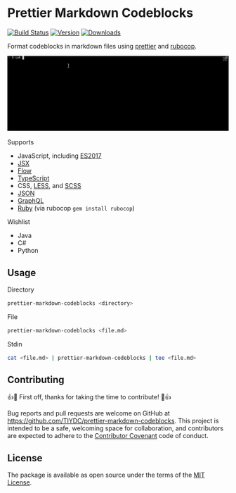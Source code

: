 # Prettier Markdown Codeblocks

[![Build Status](https://travis-ci.org/TIYDC/prettier-markdown-codeblocks.svg?branch=master)](https://travis-ci.org/TIYDC/prettier-markdown-codeblocks)
[![Version](https://img.shields.io/npm/v/prettier-markdown-codeblocks.svg)](https://www.npmjs.com/package/prettier-markdown-codeblocks)
[![Downloads](https://img.shields.io/npm/dt/prettier-markdown-codeblocks.svg)](https://www.npmjs.com/package/prettier-markdown-codeblocks)

Format codeblocks in markdown files using [prettier](https://prettier.io/) and [rubocop](https://github.com/bbatsov/rubocop).  

![Autocorrecting markdown codeblocks](docs/demo.gif)

Supports

- JavaScript, including [ES2017](https://github.com/tc39/proposals/blob/master/finished-proposals.md)
- [JSX](https://facebook.github.io/jsx/)
- [Flow](https://flow.org/)
- [TypeScript](https://www.typescriptlang.org/)
- CSS, [LESS](http://lesscss.org/), and [SCSS](http://sass-lang.com)
- [JSON](http://json.org/)
- [GraphQL](http://graphql.org/)
- [Ruby](http://ruby-lang.org/) (via rubocop `gem install rubocop`)

Wishlist

- Java
- C#
- Python

## Usage

Directory
```sh
prettier-markdown-codeblocks <directory>
```

File
```sh
prettier-markdown-codeblocks <file.md>
```

Stdin
```sh
cat <file.md> | prettier-markdown-codeblocks | tee <file.md>
```

## Contributing

👍🎉 First off, thanks for taking the time to contribute! 🎉👍

Bug reports and pull requests are welcome on GitHub at https://github.com/TIYDC/prettier-markdown-codeblocks. This project is intended to be a safe, welcoming space for collaboration, and contributors are expected to adhere to the [Contributor Covenant](http://contributor-covenant.org) code of conduct.

## License

The package is available as open source under the terms of the [MIT License](http://opensource.org/licenses/MIT).
